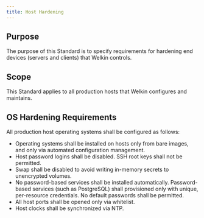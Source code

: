```yaml
---
title: Host Hardening
---
```


## Purpose

The purpose of this Standard is to specify requirements for hardening end devices (servers and clients) that Welkin controls.

## Scope

This Standard applies to all production hosts that Welkin configures and maintains.


## OS Hardening Requirements
All production host operating systems shall be configured as follows:

* Operating systems shall be installed on hosts only from bare images, and only via automated configuration management.
* Host password logins shall be disabled. SSH root keys shall not be permitted.
* Swap shall be disabled to avoid writing in-memory secrets to unencrypted volumes.
* No password-based services shall be installed automatically. Password-based services (such as PostgreSQL) shall provisioned only with unique, per-resource credentials. No default passwords shall be permitted.
* All host ports shall be opened only via whitelist.
* Host clocks shall be synchronized via NTP.
